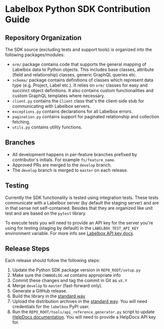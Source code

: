 # Labelbox Python SDK Contribution Guide

## Repository Organization

The SDK source (excluding tests and support tools) is organized into the
following packages/modules:
* `orm/` package contains code that supports the general mapping of Labelbox
  data to Python objects. This includes base classes, attribute (field and
  relationship) classes, generic GraphQL queries etc.
* `schema/` package contains definitions of classes which represent data type
  (e.g. Project, Label etc.). It relies on `orm/` classes for easy and succinct
  object definitions. It also contains custom functionalities and custom GraphQL
  templates where necessary.
* `client.py` contains the `Client` class that's the client-side stub for
  communicating with Labelbox servers.
* `exceptions.py` contains declarations for all Labelbox errors.
* `pagination.py` contains support for paginated relationship and collection
  fetching.
* `utils.py` contains utility functions.

## Branches

* All development happens in per-feature branches prefixed by contributor's
  initials. For example `fs/feature_name`.
* Approved PRs are merged to the `develop` branch.
* The `develop` branch is merged to `master` on each release.

## Testing

Currently the SDK functionality is tested using integration tests. These tests
communicate with a Labelbox server (by default the staging server) and are in
that sense not self-contained. Besides that they are organized like unit test
and are based on the `pytest` library.

To execute tests you will need to provide an API key for the server you're using
for testing (staging by default) in the `LABELBOX_TEST_API_KEY` environment
variable. For more info see [Labelbox API key
docs](https://labelbox.helpdocs.io/docs/api/getting-started).

## Release Steps

Each release should follow the following steps:

1. Update the Python SDK package version in `REPO_ROOT/setup.py`
2. Make sure the `CHANGELOG.md` contains appropriate info 
3. Commit these changes and tag the commit in Git as `vX.Y`
4. Merge `develop` to `master` (fast-forward only).
5. Generate a GitHub release.
6. Build the library in the [standard
   way](https://packaging.python.org/tutorials/packaging-projects/#generating-distribution-archives)
7. Upload the distribution archives in the [standard
   way](https://packaging.python.org/tutorials/packaging-projects/#uploading-the-distribution-archives).
You will need credentials for the `labelbox` PyPI user.
8. Run the `REPO_ROOT/tools/api_reference_generator.py` script to update
   [HelpDocs documentation](https://labelbox.helpdocs.io/docs/). You will need
   to provide a HelpDocs API key for.
